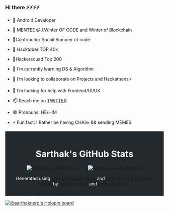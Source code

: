 ### Hi there ⚡⚡⚡⚡



- 🧏 Android Developer 
- 🧏 MENTEE @J.Winter OF CODE and Winter of Blockchain
-  🏅Contribuitor Socail Summer of code 
- 🎻 Hacktober TOP 40k
-  🎯Hackersquad Top 200

- 🌱 I’m currently learning DS & Algorithm 

- 👯 I’m looking to collaborate on Projects and Hackathons⚡

- 🤔 I’m looking for help with Frontend/UI/UX

- 📫 Reach me on [TWITTER](https://twitter.com/SARTHAKNERD) 
- 😄 Pronouns: HE/HIM 

- ⚡ Fun fact: I Rather be having CHAI☕ && sending MEMES 

<div style="background-color: #24292e; padding: 1rem;">
  <h1 style="color: white; text-align: center;">Sarthak's GitHub Stats</h1>
  <div style="display: flex; justify-content: center; align-items: center;">
    <img src="https://github-readme-stats.vercel.app/api?username=sarthaknerd&hide_border=true&show_icons=true&count_private=true&theme=radical" alt="Sarthak's GitHub stats" style="margin-right: 1rem;">
    <img src="https://github-readme-streak-stats.herokuapp.com/?user=sarthaknerd&hide_border=true&theme=radical" alt="Sarthak's GitHub streak" style="margin-left: 1rem;">
  </div>
  <p style="color: white; text-align: center; margin-top: 1rem;">Generated using <a href="https://github.com/anuraghazra/github-readme-stats">GitHub Readme Stats</a> and <a href="https://github.com/DenverCoder1/github-readme-streak-stats">GitHub Readme Streak Stats</a> by <a href="https://github.com/anuraghazra">Anurag Hazra</a> and <a href="https://github.com/DenverCoder1">DenverCoder1</a></p>
</div>



[![@sarthaknerd's Holopin board](https://holopin.me/sarthaknerd)](https://holopin.io/@sarthaknerd)




